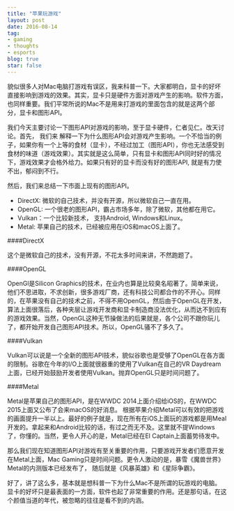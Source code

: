 ```yaml
---
title: "苹果玩游戏"
layout: post
date: 2016-08-14
tag:
- gaming
- thoughts
- esports
blog: true
star: false
---
```


貌似很多人对Mac电脑打游戏有误区，我来科普一下。大家都明白，显卡的好坏直接影响到游戏的效果。其实，显卡只是硬件方面对游戏产生的影响。软件方面，也同样重要。我们平常所说的Mac不是用来打游戏的里面包含的就是这两个部分，显卡和图形API。

我们今天主要讨论一下图形API对游戏的影响，至于显卡硬件，仁者见仁。改天讨论。首先， 我们来 解释一下为什么图形API会对游戏产生影响。一个不恰当的例子，如果你有一个上等的食材（显卡），不经过加工（图形API），你也无法感受到食材的味道（游戏效果）。其实就是这么简单，只有显卡和图形API同时好的情况下，游戏效果才会格外给力。如果只有好的显卡而没有好的图形API, 就是有力使不出，郁闷到不行。

然后，我们来总结一下市面上现有的图形API。

* DirectX: 微软的自己技术，并没有开源，所以微软自己一直在用。
* OpenGL: 一个很老的图形API，霸占市场多年，除了微软，其他都在用它。
* Vulkan：一个比较新技术，  支持Android, Windows和Linux。
* Metal: 苹果自己的技术，已经被应用在iOS和macOS上面了。

####DirectX

这个是微软自己的技术，没有开源，不花太多时间来讲，不然跑题了。

####OpenGL

OpenGl是Silicon Graphics的技术，在业内也算是比较臭名昭著了。简单来说，他们不思进取，不求创新，很多游戏厂商，还有科技公司都合作的不开心。同样的，在苹果没有自己的技术之前，不得不用OpenGL，然后由于OpenGL在开发，算法上面很落后，各种夹层让游戏开发商和显卡制造商没法优化，从而达不到应有的游戏效果。当然，OpenGL这种无节操做法的后果就是，各个公司不跟你玩儿了，都开始开发自己图形API技术。所以，OpenGL骚不了多久了。

####Vulkan

Vulkan可以说是一个全新的图形API技术，貌似谷歌也是受够了OpenGL在各方面的限制。谷歌在今年的I/O上面就很器重的使用了Vulkan在自己的VR Daydream上面，已经开始鼓励开发者使用Vulkan。抛弃OpenGL只是时间问题了。

####Metal

Metal是苹果自己的图形API，是在WWDC 2014上面介绍给iOS的，在WWDC 2015上面又公布了会来macOS的好消息。 根据苹果介绍Metal可以有效的把游戏的画面提升一半以上。最好的例子就是，现在所有在iOS上面玩的游戏都是用Meal开发的。拿起来和Android比较的话，有过之而无不及。这里就不提Windows了，你懂的。当然，更令人开心的是，Metal已经在El Captain上面蓄势待发中。

那么我们现在知道图形API对游戏有至关重要的作用，只要游戏开发者们愿意开发在Metal上面，Mac Gaming只是时间问题。更令人激动的是，暴雪《魔兽世界》Metal的内测版本已经发布了， 随后就是《风暴英雄》和《星际争霸》。

好了，讲了这么多，基本就是想科普一下为什么Mac不是所谓的玩游戏的电脑。显卡的好坏只是最表面的一方面，软件也起了非常重要的作用。还是那句话，在这个颜值当道的年代，被忽略的往往是看不到的内涵。



